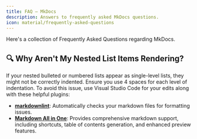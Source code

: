 ```yaml
---
title: FAQ — MkDocs
description: Answers to frequently asked MkDocs questions.
icon: material/frequently-asked-questions
---
```


Here's a collection of Frequently Asked Questions regarding MkDocs.

## 🔍 Why Aren't My Nested List Items Rendering?

If your nested bulleted or numbered lists appear as single-level lists, they might not be correctly indented. Ensure you use 4 spaces for each level of indentation. To avoid this issue, use Visual Studio Code for your edits along with these helpful plugins:

- **[markdownlint](https://marketplace.visualstudio.com/items?itemName=DavidAnson.vscode-markdownlint)**: Automatically checks your markdown files for formatting issues.
- **[Markdown All in One](https://marketplace.visualstudio.com/items?itemName=yzhang.markdown-all-in-one)**: Provides comprehensive markdown support, including shortcuts, table of contents generation, and enhanced preview features.
